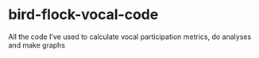 # bird-flock-vocal-code
All the code I've used to calculate vocal participation metrics, do analyses and make graphs 
